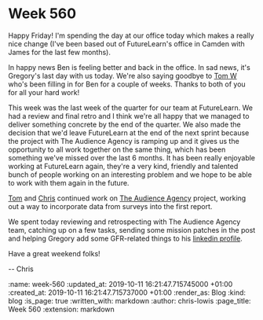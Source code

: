 Week 560
========

Happy Friday! I'm spending the day at our office today which makes a really nice change (I've been based out of FutureLearn's office in Camden with James for the last few months).

In happy news Ben is feeling better and back in the office. In sad news, it's Gregory's last day with us today. We're also saying goodbye to [Tom W][tom-ward] who's been filling in for Ben for a couple of weeks. Thanks to both of you for all your hard work!

This week was the last week of the quarter for our team at FutureLearn. We had a review and final retro and I think we're all happy that we managed to deliver something concrete by the end of the quarter. We also made the decision that we'd leave FutureLearn at the end of the next sprint because the project with The Audience Agency is ramping up and it gives us the opportunity to all work together on the same thing, which has been something we've missed over the last 6 months. It has been really enjoyable working at FutureLearn again, they're a very kind, friendly and talented bunch of people working on an interesting problem and we hope to be able to work with them again in the future.

[Tom][tom-ward] and [Chris][chris-roos] continued work on [The Audience Agency][the-audience-agency] project, working out a way to incorporate data from surveys into the first report.

We spent today reviewing and retrospecting with The Audience Agency team, catching up on a few tasks, sending some mission patches in the post and helping Gregory add some GFR-related things to his [linkedin profile](https://www.linkedin.com/in/gregory-bent-68330a107/).

Have a great weekend folks!

-- Chris

[tom-ward]: https://tomafro.net/
[chris-lowis]: /chris-lowis
[chris-roos]: /chris-roos
[the-audience-agency]: https://www.theaudienceagency.org/

<!-- add content here -->

:name: week-560
:updated_at: 2019-10-11 16:21:47.715745000 +01:00
:created_at: 2019-10-11 16:21:47.715737000 +01:00
:render_as: Blog
:kind: blog
:is_page: true
:written_with: markdown
:author: chris-lowis
:page_title: Week 560
:extension: markdown
